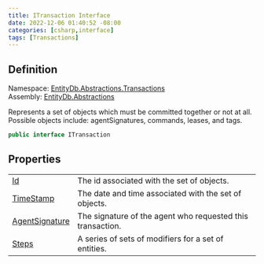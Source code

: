 ```yaml
---
title: ITransaction Interface
date: 2022-12-06 01:40:52 -08:00
categories: [csharp,interface]
tags: [Transactions]
---
```


## Definition
Namespace: <a href='/posts/csharp.namespace.entitydb.abstractions.transactions/'>EntityDb.Abstractions.Transactions</a><br />
Assembly: <a href='/posts/csharp.assembly.entitydb.abstractions/'>EntityDb.Abstractions</a><br />

Represents a set of objects which must be committed together or not at all. Possible objects include:
agentSignatures,
commands, leases, and tags.

```cs
public interface ITransaction
```
## Properties
<table><tr><td><!--/posts/csharp.notimplemented.entitydb.abstractions.transactions.itransaction.id/--><a href='#'>Id</a></td><td>
The id associated with the set of objects.
</td></tr><tr><td><!--/posts/csharp.notimplemented.entitydb.abstractions.transactions.itransaction.timestamp/--><a href='#'>TimeStamp</a></td><td>
The date and time associated with the set of objects.
</td></tr><tr><td><!--/posts/csharp.notimplemented.entitydb.abstractions.transactions.itransaction.agentsignature/--><a href='#'>AgentSignature</a></td><td>
The signature of the agent who requested this transaction.
</td></tr><tr><td><!--/posts/csharp.notimplemented.entitydb.abstractions.transactions.itransaction.steps/--><a href='#'>Steps</a></td><td>
A series of sets of modifiers for a set of entities.
</td></tr></table>
